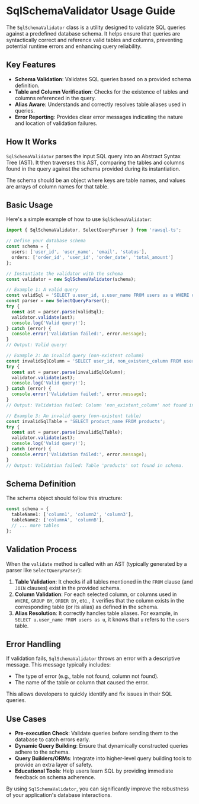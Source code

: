# SqlSchemaValidator Usage Guide

The `SqlSchemaValidator` class is a utility designed to validate SQL queries against a predefined database schema. It helps ensure that queries are syntactically correct and reference valid tables and columns, preventing potential runtime errors and enhancing query reliability.

## Key Features

*   **Schema Validation**: Validates SQL queries based on a provided schema definition.
*   **Table and Column Verification**: Checks for the existence of tables and columns referenced in the query.
*   **Alias Aware**: Understands and correctly resolves table aliases used in queries.
*   **Error Reporting**: Provides clear error messages indicating the nature and location of validation failures.

## How It Works

`SqlSchemaValidator` parses the input SQL query into an Abstract Syntax Tree (AST). It then traverses this AST, comparing the tables and columns found in the query against the schema provided during its instantiation.

The schema should be an object where keys are table names, and values are arrays of column names for that table.

## Basic Usage

Here's a simple example of how to use `SqlSchemaValidator`:

```typescript
import { SqlSchemaValidator, SelectQueryParser } from 'rawsql-ts';

// Define your database schema
const schema = {
  users: ['user_id', 'user_name', 'email', 'status'],
  orders: ['order_id', 'user_id', 'order_date', 'total_amount']
};

// Instantiate the validator with the schema
const validator = new SqlSchemaValidator(schema);

// Example 1: A valid query
const validSql = 'SELECT u.user_id, u.user_name FROM users as u WHERE u.status = \'active\'';
const parser = new SelectQueryParser();
try {
  const ast = parser.parse(validSql);
  validator.validate(ast);
  console.log('Valid query!');
} catch (error) {
  console.error('Validation failed:', error.message);
}
// Output: Valid query!

// Example 2: An invalid query (non-existent column)
const invalidSqlColumn = 'SELECT user_id, non_existent_column FROM users';
try {
  const ast = parser.parse(invalidSqlColumn);
  validator.validate(ast);
  console.log('Valid query!');
} catch (error) {
  console.error('Validation failed:', error.message);
}
// Output: Validation failed: Column 'non_existent_column' not found in table 'users'.

// Example 3: An invalid query (non-existent table)
const invalidSqlTable = 'SELECT product_name FROM products';
try {
  const ast = parser.parse(invalidSqlTable);
  validator.validate(ast);
  console.log('Valid query!');
} catch (error) {
  console.error('Validation failed:', error.message);
}
// Output: Validation failed: Table 'products' not found in schema.
```

## Schema Definition

The schema object should follow this structure:

```typescript
const schema = {
  tableName1: ['column1', 'column2', 'column3'],
  tableName2: ['columnA', 'columnB'],
  // ... more tables
};
```

## Validation Process

When the `validate` method is called with an AST (typically generated by a parser like `SelectQueryParser`):

1.  **Table Validation**: It checks if all tables mentioned in the `FROM` clause (and `JOIN` clauses) exist in the provided schema.
2.  **Column Validation**: For each selected column, or columns used in `WHERE`, `GROUP BY`, `ORDER BY`, etc., it verifies that the column exists in the corresponding table (or its alias) as defined in the schema.
3.  **Alias Resolution**: It correctly handles table aliases. For example, in `SELECT u.user_name FROM users as u`, it knows that `u` refers to the `users` table.

## Error Handling

If validation fails, `SqlSchemaValidator` throws an error with a descriptive message. This message typically includes:

*   The type of error (e.g., table not found, column not found).
*   The name of the table or column that caused the error.

This allows developers to quickly identify and fix issues in their SQL queries.

## Use Cases

*   **Pre-execution Check**: Validate queries before sending them to the database to catch errors early.
*   **Dynamic Query Building**: Ensure that dynamically constructed queries adhere to the schema.
*   **Query Builders/ORMs**: Integrate into higher-level query building tools to provide an extra layer of safety.
*   **Educational Tools**: Help users learn SQL by providing immediate feedback on schema adherence.

By using `SqlSchemaValidator`, you can significantly improve the robustness of your application's database interactions.
